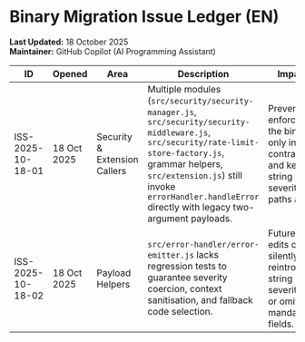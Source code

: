 # Binary Migration Issue Ledger (EN)

**Last Updated:** 18 October 2025  
**Maintainer:** GitHub Copilot (AI Programming Assistant)

| ID | Opened | Area | Description | Impact | Next Action | Status |
| --- | --- | --- | --- | --- | --- | --- |
| ISS-2025-10-18-01 | 18 Oct 2025 | Security & Extension Callers | Multiple modules (`src/security/security-manager.js`, `src/security/security-middleware.js`, `src/security/rate-limit-store-factory.js`, grammar helpers, `src/extension.js`) still invoke `errorHandler.handleError` directly with legacy two-argument payloads. | Prevents enforcing the binary-only intake contract and keeps string severity paths alive. | Migrate each module to use `createSystemPayload` / `emitSecurityNotice`, then rerun CLI smoke tests to confirm parity. | Open |
| ISS-2025-10-18-02 | 18 Oct 2025 | Payload Helpers | `src/error-handler/error-emitter.js` lacks regression tests to guarantee severity coercion, context sanitisation, and fallback code selection. | Future edits could silently reintroduce string severities or omit mandatory fields. | Add unit tests covering helper contracts and ensure Jest/JVM suites exercise both functions with mixed inputs. | Open |
